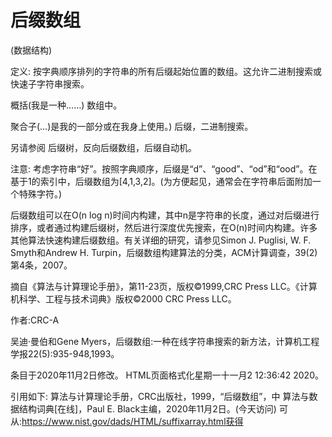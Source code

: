 # 后缀数组


(数据结构)



定义:
按字典顺序排列的字符串的所有后缀起始位置的数组。这允许二进制搜索或快速子字符串搜索。



概括(我是一种……)
数组中。



聚合子(…)是我的一部分或在我身上使用。)
后缀，二进制搜索。



另请参阅
后缀树，反向后缀数组，后缀自动机。



注意:
考虑字符串“好”。按照字典顺序，后缀是“d”、“good”、“od”和“ood”。在基于1的索引中，后缀数组为[4,1,3,2]。(为方便起见，通常会在字符串后面附加一个特殊字符。)

后缀数组可以在O(n log n)时间内构建，其中n是字符串的长度，通过对后缀进行排序，或者通过构建后缀树，然后进行深度优先搜索，在O(n)时间内构建。许多其他算法快速构建后缀数组。有关详细的研究，请参见Simon J. Puglisi, W. F. Smyth和Andrew H. Turpin，后缀数组构建算法的分类，ACM计算调查，39(2)第4条，2007。

摘自《算法与计算理论手册》，第11-23页，版权©1999,CRC Press LLC。《计算机科学、工程与技术词典》版权©2000 CRC Press LLC。


作者:CRC-A


吴迪·曼伯和Gene Myers，后缀数组:一种在线字符串搜索的新方法，计算机工程学报22(5):935-948,1993。








条目于2020年11月2日修改。
HTML页面格式化星期一十一月2 12:36:42 2020。



引用如下:
算法与计算理论手册，CRC出版社，1999，“后缀数组”，中
算法与数据结构词典[在线]，Paul E. Black主编，2020年11月2日。(今天访问)
可从:https://www.nist.gov/dads/HTML/suffixarray.html获得